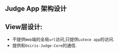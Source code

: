 ## Judge App 架构设计

## View层设计:
+ 不提供`Web`端的全局`url`访问,只提供`Lutece app`的访问.
+ 提供和`Osiris-Judge-Core`的通信.